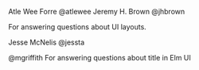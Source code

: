 Atle Wee Forre @atlewee
Jeremy H. Brown @jhbrown

For answering questions about UI layouts.

Jesse McNelis @jessta

@mgriffith
For answering questions about title in Elm UI



